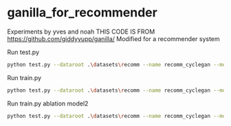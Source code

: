 # ganilla_for_recommender
Experiments by yves and noah
THIS CODE IS FROM https://github.com/giddyyupp/ganilla/
Modified for a recommender system

Run test.py
``` bash
python test.py --dataroot .\datasets\recomm --name recomm_cyclegan --model cycle_gan --netG resnet_fpn
```

Run train.py
``` bash
python test.py --dataroot .\datasets\recomm --name recomm_cyclegan --model cycle_gan --netG resnet_fpn --niter 9 --niter_decay 1 --continue_train
```

Run train.py ablation model2
``` bash
python test.py --dataroot .\datasets\recomm --name recomm_cyclegan --model cycle_gan --netG resnet_fpn --niter 9 --niter_decay 1 --continue_train
```